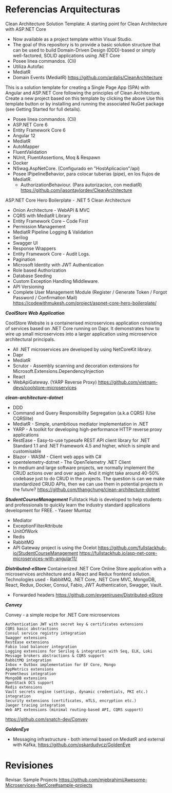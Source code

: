 # Referencias Arquitecturas


Clean Architecture Solution Template: A starting point for Clean Architecture with ASP.NET Core 
- Now available as a project template within Visual Studio.
- The goal of this repository is to provide a basic solution structure that can be used to build Domain-Driven Design (DDD)-based or simply well-factored, SOLID applications using .NET Core
- Posee linea commandos. (Cli)
- Utiliza Autofac
- MediatR
- Domain Events (MediatR)
https://github.com/ardalis/CleanArchitecture
 
 
This is a solution template for creating a Single Page App (SPA) with Angular and ASP.NET Core following the principles of Clean Architecture. Create a new project based on this template by clicking the above Use this template button or by installing and running the associated NuGet package (see Getting Started for full details).
- Posee linea commandos. (Cli)
- ASP.NET Core 6
- Entity Framework Core 6
- Angular 12
- MediatR
- AutoMapper
- FluentValidation
- NUnit, FluentAssertions, Moq & Respawn
- Docker 
- NSwag.AspNetCore. (Configurado en "HostAplicacion"/api)
- Posee IPipelineBehavior, para colocar tuberias (pipe), en los flujos de MediatR. 
  - AuthorizationBehaviour. (Para autorizacion, con mediatR)
https://github.com/jasontaylordev/CleanArchitecture 



ASP.NET Core Hero Boilerplate - .NET 5 Clean Architecture
- Onion Architecture - WebAPI & MVC
- CQRS with MediatR Library
- Entity Framework Core – Code First
- Permission Management
- MediatR Pipeline Logging & Validation
- Serilog
- Swagger UI
- Response Wrappers
- Entity Framework Core - Audit Logs.
- Pagination
- Microsoft Identity with JWT Authentication
- Role based Authorization
- Database Seeding
- Custom Exception Handling Middleware.
- API Versioning
- Complete User Management Module (Register / Generate Token / Forgot Password / Confirmation Mail)
https://codewithmukesh.com/project/aspnet-core-hero-boilerplate/

***CoolStore Web Application***


CoolStore Website is a containerised microservices application consisting of services based on .NET Core running on Dapr. It demonstrates how to wire up small microservices into a larger application using microservice architectural principals.
- All .NET microservices are developed by using NetCoreKit library.
- Dapr
- MediatR
- Scrutor - Assembly scanning and decoration extensions for Microsoft.Extensions.DependencyInjection
- React
- WebApiGateway. (YARP Reverse Proxy)
https://github.com/vietnam-devs/coolstore-microservices


***clean-architecture-dotnet***

- DDD
- Command and Query Responsibility Segregation (a.k.a CQRS) (Use CQRSlite)
- MediatR - Simple, unambitious mediator implementation in .NET
- YARP - A toolkit for developing high-performance HTTP reverse proxy applications
- RestEase - Easy-to-use typesafe REST API client library for .NET Standard 1.1 and .NET Framework 4.5 and higher, which is simple and customisable
- Blazor - WASM - Client web apps with C#
- opentelemetry-dotnet - The OpenTelemetry .NET Client
- In medium and large software projects, we normally implement the CRUD actions over and over again. And it might take around 40-50% codebase just to do CRUD in the projects. The question is can we make standardized CRUD APIs, then we can use them in potential projects in the future?
https://github.com/thangchung/clean-architecture-dotnet

***StudentCourseManagement***
Fullstack Hub is developed to help students and professionals to quickly learn the industry standard applications development for FREE. - Yaseer Mumtaz
- Mediator
- ExceptionFilterAttribute
- UnitOfWork
- Redis
- RabbitMQ 
- API Gateway project is using the Ocelot
https://github.com/fullstackhub-io/StudentCourseManagement
https://fullstackhub.io/asp-net-core-microservices-with-angular11/

***Distributed-eStore***
Containerized .NET Core Online Store application with a microservices architecture and a React and Redux frontend solution. Technologies used - RabbitMQ, .NET Core, .NET Core MVC, MongoDB, React, Redux, Docker, Consul, Fabio, JWT Authentication, Swagger, Vault.
- Forwarded headers
https://github.com/evgenirusev/Distributed-eStore

***Convey***

Convey - a simple recipe for .NET Core microservices

    Authentication JWT with secret key & certificates extensions
    CQRS basic abstractions
    Consul service registry integration
    Swagger extensions
    RestEase extensions
    Fabio load balancer integration
    Logging extensions for Serilog & integration with Seq, ELK, Loki
    Message brokers abstractions & CQRS support
    RabbitMQ integration
    Inbox + Outbox implementation for EF Core, Mongo
    AppMetrics extensions
    Prometheus integration
    MongoDB extensions
    OpenStack OCS support
    Redis extensions
    Vault secrets engine (settings, dynamic credentials, PKI etc.) integration
    Security extensions (certificates, mTLS, encryption etc.)
    Jaeger tracing integration
    Web API extensions (minimal routing-based API, CQRS support)
https://github.com/snatch-dev/Convey

***GoldenEye***
- Messaging infrastructure - both internal based on MediatR and external with Kafka,
https://github.com/oskardudycz/GoldenEye

# Revisiones

Revisar. Sample Projects
https://github.com/mjebrahimi/Awesome-Microservices-NetCore#sample-projects